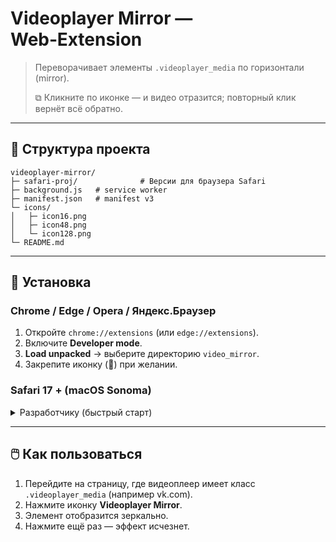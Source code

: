 # Videoplayer Mirror — Web‑Extension

> Переворачивает элементы `.videoplayer_media` по горизонтали (mirror).
>
> <kbd>⧉</kbd> Кликните по иконке — и видео отразится; повторный клик вернёт всё обратно.

---

## 📂 Структура проекта
```
videoplayer‑mirror/
├─ safari-proj/              # Версии для браузера Safari
├─ background.js   # service worker
├─ manifest.json   # manifest v3
└─ icons/
│   ├─ icon16.png
│   ├─ icon48.png
│   └─ icon128.png
└─ README.md
```

---

## 🚀 Установка

### Chrome / Edge / Opera / Яндекс.Браузер
1. Откройте `chrome://extensions` (или `edge://extensions`).
2. Включите **Developer mode**.
3. **Load unpacked** → выберите директорию `video_mirror`.
4. Закрепите иконку (📌) при желании.

### Safari 17 + (macOS Sonoma)
<details>
<summary>Разработчику (быстрый старт)</summary>

1. `xcrun safari-web-extension-converter . --macos-only`  
   → откроется Xcode‑проект.
2. Xcode → **Product ▶︎ Run** (⌘ R).
3. Safari спросит «Trust — Install». Включите расширение: Settings ▶︎ Extensions.

</details>

---

## 🖱️ Как пользоваться
1. Перейдите на страницу, где видеоплеер имеет класс `.videoplayer_media` (например vk.com).
2. Нажмите иконку **Videoplayer Mirror**.
3. Элемент отобразится зеркально.
4. Нажмите ещё раз — эффект исчезнет.




